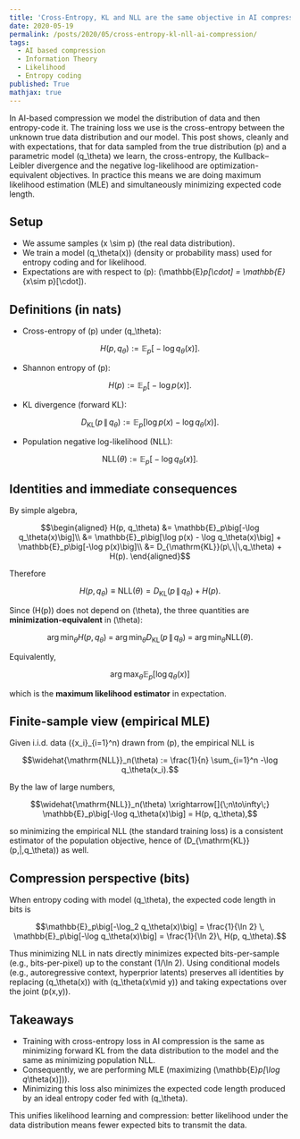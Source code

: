 ```yaml
---
title: 'Cross-Entropy, KL and NLL are the same objective in AI compression'
date: 2020-05-19
permalink: /posts/2020/05/cross-entropy-kl-nll-ai-compression/
tags:
  - AI based compression
  - Information Theory
  - Likelihood
  - Entropy coding
published: True
mathjax: true
---
```


In AI-based compression we model the distribution of data and then entropy-code it. The training loss we use is the cross-entropy between the unknown true data distribution and our model. This post shows, cleanly and with expectations, that for data sampled from the true distribution \(p\) and a parametric model \(q_\theta\) we learn, the cross-entropy, the Kullback–Leibler divergence and the negative log-likelihood are optimization-equivalent objectives. In practice this means we are doing maximum likelihood estimation (MLE) and simultaneously minimizing expected code length.

## Setup

- We assume samples \(x \sim p\) (the real data distribution).
- We train a model \(q_\theta(x)\) (density or probability mass) used for entropy coding and for likelihood.
- Expectations are with respect to \(p\): \(\mathbb{E}_p[\cdot] = \mathbb{E}_{x\sim p}[\cdot]\).

## Definitions (in nats)

- Cross-entropy of \(p\) under \(q_\theta\):

$$H(p, q_\theta) := \mathbb{E}_p\big[-\log q_\theta(x)\big].$$

- Shannon entropy of \(p\):

$$H(p) := \mathbb{E}_p\big[-\log p(x)\big].$$

- KL divergence (forward KL):

$$D_{\mathrm{KL}}(p\,\|\,q_\theta) := \mathbb{E}_p\big[\log p(x) - \log q_\theta(x)\big].$$

- Population negative log-likelihood (NLL):

$$\mathrm{NLL}(\theta) := \mathbb{E}_p\big[-\log q_\theta(x)\big].$$

## Identities and immediate consequences

By simple algebra,

$$\begin{aligned}
H(p, q_\theta)
&= \mathbb{E}_p\big[-\log q_\theta(x)\big]\\
&= \mathbb{E}_p\big[\log p(x) - \log q_\theta(x)\big] + \mathbb{E}_p\big[-\log p(x)\big]\\
&= D_{\mathrm{KL}}(p\,\|\,q_\theta) + H(p).
\end{aligned}$$

Therefore

$$H(p, q_\theta) \equiv \mathrm{NLL}(\theta) = D_{\mathrm{KL}}(p\,\|\,q_\theta) + H(p).$$

Since \(H(p)\) does not depend on \(\theta\), the three quantities are **minimization-equivalent** in \(\theta\):

$$\arg\min_\theta H(p, q_\theta) \;=\; \arg\min_\theta D_{\mathrm{KL}}(p\,\|\,q_\theta) \;=\; \arg\min_\theta \mathrm{NLL}(\theta).$$

Equivalently,

$$\arg\max_\theta \mathbb{E}_p\big[\log q_\theta(x)\big]$$

which is the **maximum likelihood estimator** in expectation.

## Finite-sample view (empirical MLE)

Given i.i.d. data \(\{x_i\}_{i=1}^n\) drawn from \(p\), the empirical NLL is

$$\widehat{\mathrm{NLL}}_n(\theta) := \frac{1}{n} \sum_{i=1}^n -\log q_\theta(x_i).$$

By the law of large numbers,

$$\widehat{\mathrm{NLL}}_n(\theta) \xrightarrow[]{\;n\to\infty\;} \mathbb{E}_p\big[-\log q_\theta(x)\big] = H(p, q_\theta),$$

so minimizing the empirical NLL (the standard training loss) is a consistent estimator of the population objective, hence of \(D_{\mathrm{KL}}(p\,\|\,q_\theta)\) as well.

## Compression perspective (bits)

When entropy coding with model \(q_\theta\), the expected code length in bits is

$$\mathbb{E}_p\big[-\log_2 q_\theta(x)\big] = \frac{1}{\ln 2} \, \mathbb{E}_p\big[-\log q_\theta(x)\big] = \frac{1}{\ln 2}\, H(p, q_\theta).$$

Thus minimizing NLL in nats directly minimizes expected bits-per-sample (e.g., bits-per-pixel) up to the constant \(1/\ln 2\). Using conditional models (e.g., autoregressive context, hyperprior latents) preserves all identities by replacing \(q_\theta(x)\) with \(q_\theta(x\mid y)\) and taking expectations over the joint \(p(x,y)\).

## Takeaways

- Training with cross-entropy loss in AI compression is the same as minimizing forward KL from the data distribution to the model and the same as minimizing population NLL.
- Consequently, we are performing MLE (maximizing \(\mathbb{E}_p[\log q_\theta(x)]\)).
- Minimizing this loss also minimizes the expected code length produced by an ideal entropy coder fed with \(q_\theta\).

This unifies likelihood learning and compression: better likelihood under the data distribution means fewer expected bits to transmit the data. 